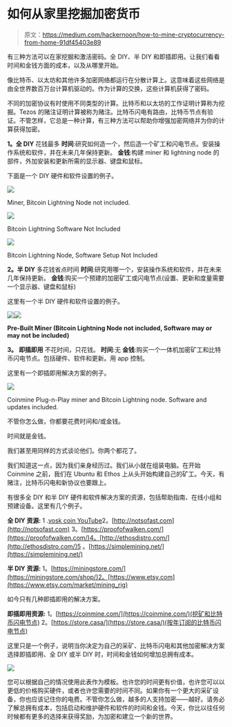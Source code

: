 # 如何从家里挖掘加密货币

> 原文：<https://medium.com/hackernoon/how-to-mine-cryptocurrency-from-home-91df45403e89>

有三种方法可以在家挖掘和激活密码。全 DIY、半 DIY 和即插即用。让我们看看时间和金钱方面的成本，以及从哪里开始。

像比特币、以太坊和其他许多加密网络都运行在分散计算上。这意味着这些网络是由全世界数百万台计算机驱动的。作为计算的交换，这些计算机获得了密码。

不同的加密协议有时使用不同类型的计算。比特币和以太坊的工作证明计算称为挖掘。Tezos 的赌注证明计算被称为赌注。比特币闪电有路由，比特币节点有验证。不管怎样，它总是一种计算，有三种方法可以帮助你增强加密网络并为你的计算获得加密。

**1。全 DIY** 花钱最多
**时间**:研究如何造一个，然后造一个矿工和闪电节点。安装操作系统和软件，并在未来几年保持更新。
**金钱**:构建 miner 和 lightning node 的部件，外加安装和更新所需的显示器、键盘和鼠标。

下面是一个 DIY 硬件和软件设置的例子。

![](img/5ff5085e37dd4f6e4e0cfca57d0e3135.png)

Miner, Bitcoin Lightning Node not included.

![](img/7619a74de18b589433cfc505dc6777ee.png)

Bitcoin Lightning Software Not Included

![](img/98fe27ecac8dc29a6b0fbe1bf4b68d28.png)

Bitcoin Lightning Node, Software Setup Not Included

**2。半 DIY** 多花钱省点时间
**时间**:研究用哪一个，安装操作系统和软件，并在未来几年保持更新。
**金钱**:购买一个预建的加密矿工或闪电节点(设置、更新和度量需要一个显示器、键盘和鼠标)

这里有一个半 DIY 硬件和软件设置的例子。

![](img/26466c8f8cf97355f33a34b38aff90ad.png)![](img/7b1b51ba717cb81bfb39492959a40b49.png)

**Pre-Built Miner (Bitcoin Lightning Node not included, Software may or may not be included)**

**3。** **即插即用**
不花时间，只花钱。
**时间**:无
**金钱**:购买一个一体机加密矿工和比特币闪电节点。包括硬件、软件和更新。用 app 控制。

这里有一个即插即用解决方案的例子。

![](img/67cc8112610cfa1638bc875e69c1f129.png)

Coinmine Plug-n-Play miner and Bitcoin Lightning node. Software and updates included.

不管你怎么做，你都要花费时间和/或金钱。

时间就是金钱。

我们甚至用同样的方式谈论他们。你两个都花了。

我们知道这一点，因为我们亲身经历过。我们从小就在组装电脑。在开始 Coinmine 之前，我们在 Ubuntu 和 Ethos 上从头开始构建自己的矿工。今天，有赌注，比特币闪电和新协议也要跟上。

有很多全 DIY 和半 DIY 硬件和软件解决方案的资源，包括帮助指南、在线小组和预建设备。这里有几个例子。

**全 DIY 资源:** 1 .[vosk coin YouTube](https://www.youtube.com/channel/UCT44w6854K62cSiwA1aiXfw)2。[http://notsofast.com](http://notsofast.com)
3。[https://proofofwalken.com/](https://proofofwalken.com/)4。[http://ethosdistro.com/](http://ethosdistro.com/)5
。[https://simplemining.net/](https://simplemining.net/)

**半 DIY 资源:** 1。[https://miningstore.com/](https://miningstore.com/shop/)2。[https://www.etsy.com](https://www.etsy.com/market/mining_rig)

如今只有几种即插即用的解决方案。

**即插即用资源:** 1。[https://coinmine.com/](https://coinmine.com/)(挖矿和比特币闪电节点)
2。[https://store.casa/](https://store.casa/)(按年订阅的比特币闪电节点)

这里只是一个例子，说明当你决定为自己的采矿、比特币闪电和其他加密解决方案选择即插即用、全 DIY 或半 DIY 时，时间和金钱如何增加总拥有成本。

![](img/f0cb6743078cc4c34792d2fb23c0db60.png)

您可以根据自己的情况使用此表作为模板。也许您的时间更有价值，也许您可以以更低的价格购买硬件，或者也许您需要的时间不同。如果你有一个更大的采矿设备，你也应该记住你的电费。不管你怎么做，越多的人支持加密——越好。请务必了解总拥有成本，包括启动和维护硬件和软件的时间和金钱。今天，你比以往任何时候都有更多的选择来获得奖励，为加密和建立一个新的世界。